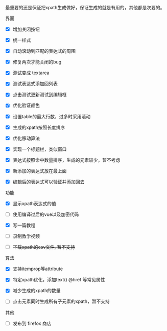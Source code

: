 最重要的还是保证把xpath生成做好，保证生成的就是有用的，其他都是次要的。

界面

- [x] 增加关闭按钮
- [x] 统一样式
- [x] 自动滚动到匹配的表达式的周围
- [x] 修复两次才能关闭的bug
- [x] 测试变成 textarea
- [x] 测试表达式添加回列表
- [x] 点击测试更新测试到编辑框
- [x] 优化验证颜色
- [x] 设置table的最大行数，过多时采用滚动
- [x] 生成的xpath按照长度排序
- [x] 优化移动算法
- [x] 实现一个标题栏，类似窗口
- [x] 表达式按照命中数量排序，生成的元素较少，暂不考虑
- [x] 新添加的表达式放在最上面
- [x] 编辑后的表达式可以验证并添加回去


功能

- [x] 显示xpath表达式的值
- [ ] 使用编译过后的vue以及加密代码
- [x] 写一篇教程
- [ ] 录制教学视频
- [ ] ~~下载xpath的csv文件, 暂不支持~~


算法

- [x] 支持itemprop等attribute
- [x] 特定xpath优化，添加text() @href 等常见属性
- [x] 减少生成的xpath的数量
- [ ] 点击元素同时生成所有子元素的xpath，暂不支持


其他
- [ ] 发布到 firefox 商店
